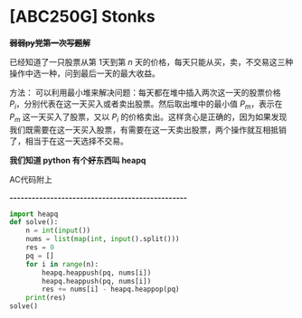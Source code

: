 
# [ABC250G] Stonks

~~**弱弱py党第一次写题解**~~

已经知道了一只股票从第 1天到第 $n$ 天的价格，每天只能从买，卖，不交易这三种操作中选一种，问到最后一天的最大收益。

方法：
	可以利用最小堆来解决问题：每天都在堆中插入两次这一天的股票价格 $P_i$，分别代表在这一天买入或者卖出股票。然后取出堆中的最小值 $P_m$，表示在 $P_m$ 这一天买入了股票，又以 $P_i$ 的价格卖出。这样贪心是正确的，因为如果发现我们既需要在这一天买入股票，有需要在这一天卖出股票，两个操作就互相抵销了，相当于在这一天选择不交易。

**我们知道 python 有个~~好~~东西叫 heapq**

AC代码附上

**------------------------------------------------**
```python
import heapq
def solve():
    n = int(input())
    nums = list(map(int, input().split()))
    res = 0
    pq = []
    for i in range(n):
        heapq.heappush(pq, nums[i])
        heapq.heappush(pq, nums[i])
        res += nums[i] - heapq.heappop(pq)
    print(res)
solve()
```
